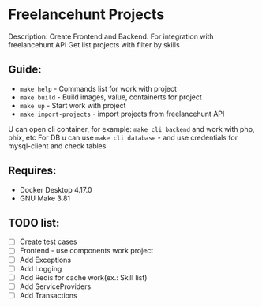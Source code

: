# Freelancehunt Projects


Description: Create Frontend and Backend. For integration with freelancehunt API
Get list projects with filter by skills

## Guide:
- ```make help``` - Commands list for work with project
- ```make build``` - Build images, value, containerts for project
- ```make up``` - Start work with project
- ```make import-projects``` - import projects from freelancehunt API


U can open cli container, for example: ```make cli backend``` and work with php, phix, etc
For DB u can use ```make cli database``` - and use credentials for mysql-client and check tables

## Requires:
- Docker Desktop 4.17.0
- GNU Make 3.81



## TODO list:
- [ ] Create test cases
- [ ] Frontend - use components work project
- [ ] Add Exceptions 
- [ ] Add Logging
- [ ] Add Redis for cache work(ex.: Skill list)
- [ ] Add ServiceProviders
- [ ] Add Transactions
